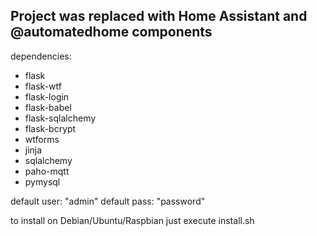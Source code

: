 ## Project was replaced with Home Assistant and @automatedhome components

dependencies:
- flask
- flask-wtf
- flask-login
- flask-babel
- flask-sqlalchemy
- flask-bcrypt
- wtforms
- jinja
- sqlalchemy
- paho-mqtt
- pymysql

default user: "admin"
default pass: "password"

to install on Debian/Ubuntu/Raspbian just execute install.sh
